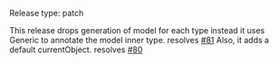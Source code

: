 Release type: patch

This release drops generation of model for each type instead
it uses Generic to annotate the model inner type. resolves [#81](https://github.com/nrbnlulu/qtgql/issues/81)
Also, it adds a default currentObject.
resolves [#80](https://github.com/nrbnlulu/qtgql/issues/80)
